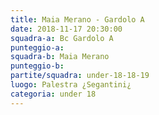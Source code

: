 ```yaml
---
title: Maia Merano - Gardolo A
date: 2018-11-17 20:30:00
squadra-a: Bc Gardolo A
punteggio-a: 
squadra-b: Maia Merano
punteggio-b: 
partite/squadra: under-18-18-19
luogo: Palestra ¿Segantini¿
categoria: under 18
---
```


